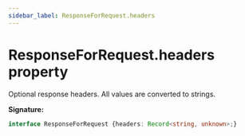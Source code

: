 ```yaml
---
sidebar_label: ResponseForRequest.headers
---
```

# ResponseForRequest.headers property

Optional response headers. All values are converted to strings.

**Signature:**

```typescript
interface ResponseForRequest {headers: Record<string, unknown>;}
```
